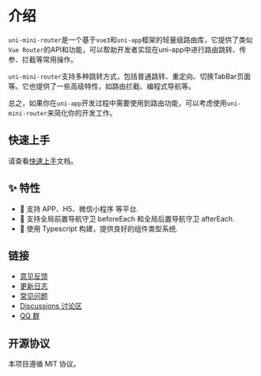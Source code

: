 #  介绍

`uni-mini-router`是一个基于`vue3`和`uni-app`框架的轻量级路由库，它提供了类似`Vue Router`的API和功能，可以帮助开发者实现在uni-app中进行路由跳转、传参、拦截等常用操作。

`uni-mini-router`支持多种跳转方式，包括普通跳转、重定向、切换TabBar页面等。它也提供了一些高级特性，如路由拦截、编程式导航等。

总之，如果你在`uni-app`开发过程中需要使用到路由功能，可以考虑使用`uni-mini-router`来简化你的开发工作。

## 快速上手

请查看[快速上手](/guide/installation.html)文档。

## ✨ 特性

- 🚀 支持 APP、H5、微信小程序 等平台.
- 💪 支持全局前置导航守卫 beforeEach 和全局后置导航守卫 afterEach.
- 💪 使用 Typescript 构建，提供良好的组件类型系统.

## 链接

* [意见反馈](https://github.com/Moonofweisheng/uni-mini-router/issues)
* [更新日志](/guide/changelog)
* [常见问题](/guide/common-problems)
* [Discussions 讨论区](https://github.com/Moonofweisheng/uni-mini-router/discussions)
* [QQ 群](https://qm.qq.com/cgi-bin/qm/qr?k=O1Z3pal6StL39qHtABqR54Tb56igr90O&jump_from=webapi&authKey=MtVWfi/EQbT03wW7tKXv4bmyKYHBHtzI8VewlzSsOdxFjN0wbgNy17np9Z9yC4Z8)

## 开源协议

本项目遵循 MIT 协议。
